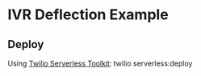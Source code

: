 # IVR Deflection Example

## Deploy
Using [Twilio Serverless Toolkit](https://www.twilio.com/docs/labs/serverless-toolkit):
	twilio serverless:deploy